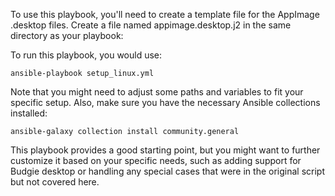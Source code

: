 To use this playbook, you'll need to create a template file for the AppImage .desktop files. Create a file named appimage.desktop.j2 in the same directory as your playbook:

To run this playbook, you would use:
```
ansible-playbook setup_linux.yml
```
Note that you might need to adjust some paths and variables to fit your specific setup. Also, make sure you have the necessary Ansible collections installed:
```
ansible-galaxy collection install community.general
```
This playbook provides a good starting point, but you might want to further customize it based on your specific needs, such as adding support for Budgie desktop or handling any special cases that were in the original script but not covered here.
